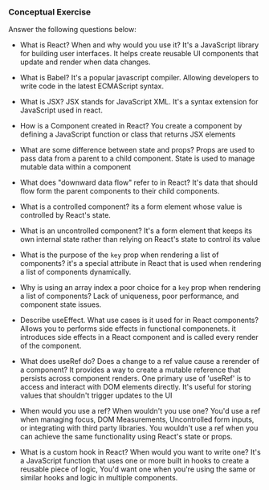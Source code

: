 ### Conceptual Exercise

Answer the following questions below:

- What is React? When and why would you use it?
  It's a JavaScript library for building user interfaces. It helps create reusable UI components that update and render when data changes.

- What is Babel?
  It's a popular javascript compiler. Allowing developers to write code in the latest ECMAScript syntax.

- What is JSX?
  JSX stands for JavaScript XML. It's a syntax extension for JavaScript used in react.

- How is a Component created in React?
  You create a component by defining a JavaScript function or class that returns JSX elements

- What are some difference between state and props?
  Props are used to pass data from a parent to a child component.
  State is used to manage mutable data within a component

- What does "downward data flow" refer to in React?
  It's data that should flow form the parent components to their child components.

- What is a controlled component?
  its a form element whose value is controlled by React's state.

- What is an uncontrolled component?
  It's a form element that keeps its own internal state rather than relying on React's state to control its value

- What is the purpose of the `key` prop when rendering a list of components?
  it's a special attribute in React that is used when rendering a list of components dynamically.

- Why is using an array index a poor choice for a `key` prop when rendering a list of components?
  Lack of uniqueness, poor performance, and component state issues.

- Describe useEffect. What use cases is it used for in React components?
  Allows you to performs side effects in functional componenets. it introduces side effects in a React component and is called every render of the component.

- What does useRef do? Does a change to a ref value cause a rerender of a component?
  It provides a way to create a mutable reference that persists across component renders. One primary use of 'useRef' is to access and interact with DOM elements directly. It's useful for storing values that shouldn't trigger updates to the UI

- When would you use a ref? When wouldn't you use one?
  You'd use a ref when managing focus, DOM Measurements, Uncontrolled form inputs, or integrating with third party libraries.
  You wouldn't use a ref when you can achieve the same functionality using React's state or props.

- What is a custom hook in React? When would you want to write one?
  It's a JavaScript function that uses one or more built in hooks to create a reusable piece of logic, You'd want one when you're using the same or similar hooks and logic in multiple components.
